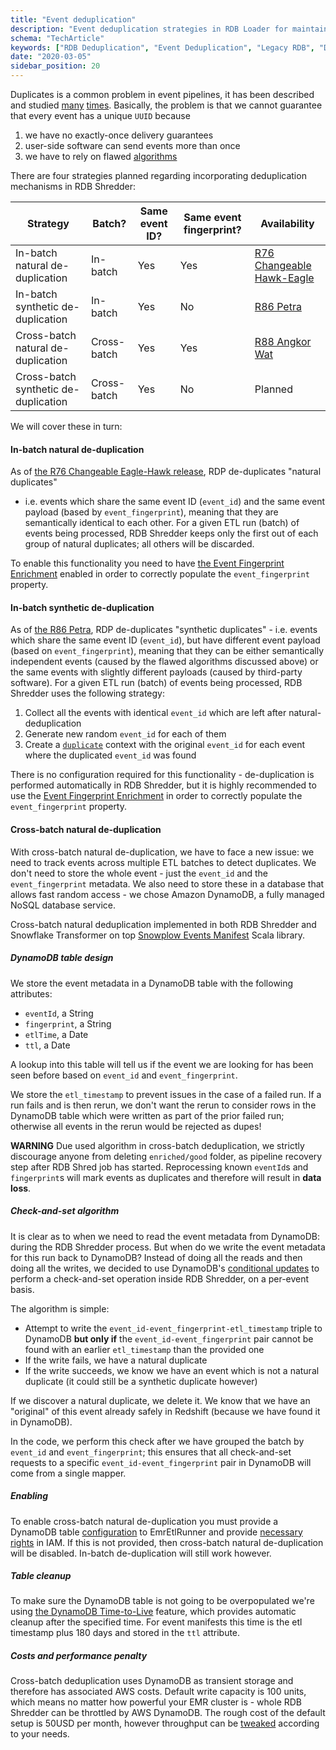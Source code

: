 ```yaml
---
title: "Event deduplication"
description: "Event deduplication strategies in RDB Loader for maintaining behavioral data quality and accuracy."
schema: "TechArticle"
keywords: ["RDB Deduplication", "Event Deduplication", "Legacy RDB", "Duplicate Removal", "Data Quality", "Event Dedup"]
date: "2020-03-05"
sidebar_position: 20
---
```


Duplicates is a common problem in event pipelines, it has been described and studied [many](http://snowplowanalytics.com/blog/2015/08/19/dealing-with-duplicate-event-ids/) [times](http://snowplowanalytics.com/blog/2016/01/26/snowplow-r76-changeable-hawk-eagle-released/#deduplication). Basically, the problem is that we cannot guarantee that every event has a unique `UUID` because

1. we have no exactly-once delivery guarantees
2. user-side software can send events more than once
3. we have to rely on flawed [algorithms](http://snowplowanalytics.com/blog/2016/01/26/snowplow-r76-changeable-hawk-eagle-released/#deduplication)

There are four strategies planned regarding incorporating deduplication mechanisms in RDB Shredder:

| Strategy                             | Batch?      | Same event ID? | Same event fingerprint? | Availability                                                                                                                         |
| ------------------------------------ | ----------- | -------------- | ----------------------- | ------------------------------------------------------------------------------------------------------------------------------------ |
| In-batch natural de-duplication      | In-batch    | Yes            | Yes                     | [R76 Changeable Hawk-Eagle](http://snowplowanalytics.com/blog/2016/01/26/snowplow-r76-changeable-hawk-eagle-released/#deduplication) |
| In-batch synthetic de-duplication    | In-batch    | Yes            | No                      | [R86 Petra](http://snowplowanalytics.com/blog/2016/12/20/snowplow-r86-petra-released/)                                               |
| Cross-batch natural de-duplication   | Cross-batch | Yes            | Yes                     | [R88 Angkor Wat](http://snowplowanalytics.com/blog/2017/04/27/snowplow-r88-angkor-wat-released/)                                     |
| Cross-batch synthetic de-duplication | Cross-batch | Yes            | No                      | Planned                                                                                                                              |

We will cover these in turn:

#### In-batch natural de-duplication

As of [the R76 Changeable Eagle-Hawk release](http://snowplowanalytics.com/blog/2016/01/26/snowplow-r76-changeable-hawk-eagle-released/#deduplication), RDP de-duplicates "natural duplicates"

- i.e. events which share the same event ID (`event_id`) and the same event payload (based by `event_fingerprint`), meaning that they are semantically identical to each other. For a given ETL run (batch) of events being processed, RDB Shredder keeps only the first out of each group of natural duplicates; all others will be discarded.

To enable this functionality you need to have [the Event Fingerprint Enrichment](/docs/pipeline/enrichments/available-enrichments/event-fingerprint-enrichment/index.md) enabled in order to correctly populate the `event_fingerprint` property.

#### In-batch synthetic de-duplication

As of [the R86 Petra](http://snowplowanalytics.com/blog/2016/12/20/snowplow-r86-petra-released/), RDP de-duplicates "synthetic duplicates" - i.e. events which share the same event ID (`event_id`), but have different event payload (based on `event_fingerprint`), meaning that they can be either semantically independent events (caused by the flawed algorithms discussed above) or the same events with slightly different payloads (caused by third-party software). For a given ETL run (batch) of events being processed, RDB Shredder uses the following strategy:

1. Collect all the events with identical `event_id` which are left after natural-deduplication
2. Generate new random `event_id` for each of them
3. Create a [`duplicate`](https://github.com/snowplow/iglu-central/blob/master/schemas/com.snowplowanalytics.snowplow/duplicate/jsonschema/1-0-0) context with the original `event_id` for each event where the duplicated `event_id` was found

There is no configuration required for this functionality - de-duplication is performed automatically in RDB Shredder, but it is highly recommended to use the [Event Fingerprint Enrichment](/docs/pipeline/enrichments/available-enrichments/event-fingerprint-enrichment/index.md) in order to correctly populate the `event_fingerprint` property.

#### Cross-batch natural de-duplication

With cross-batch natural de-duplication, we have to face a new issue: we need to track events across multiple ETL batches to detect duplicates. We don't need to store the whole event - just the `event_id` and the `event_fingerprint` metadata. We also need to store these in a database that allows fast random access - we chose Amazon DynamoDB, a fully managed NoSQL database service.

Cross-batch natural deduplication implemented in both RDB Shredder and Snowflake Transformer on top [Snowplow Events Manifest](https://github.com/snowplow-incubator/snowplow-events-manifest) Scala library.

##### DynamoDB table design

We store the event metadata in a DynamoDB table with the following attributes:

- `eventId`, a String
- `fingerprint`, a String
- `etlTime`, a Date
- `ttl`, a Date

A lookup into this table will tell us if the event we are looking for has been seen before based on `event_id` and `event_fingerprint`.

We store the `etl_timestamp` to prevent issues in the case of a failed run. If a run fails and is then rerun, we don't want the rerun to consider rows in the DynamoDB table which were written as part of the prior failed run; otherwise all events in the rerun would be rejected as dupes!

**WARNING** Due used algorithm in cross-batch deduplication, we strictly discourage anyone from deleting `enriched/good` folder, as pipeline recovery step after RDB Shred job has started. Reprocessing known `eventId`s and `fingerprint`s will mark events as duplicates and therefore will result in **data loss**.

##### Check-and-set algorithm

It is clear as to when we need to read the event metadata from DynamoDB: during the RDB Shredder process. But when do we write the event metadata for this run back to DynamoDB? Instead of doing all the reads and then doing all the writes, we decided to use DynamoDB's [conditional updates](http://docs.aws.amazon.com/amazondynamodb/latest/developerguide/WorkingWithItems.html#WorkingWithItems.ConditionalUpdate) to perform a check-and-set operation inside RDB Shredder, on a per-event basis.

The algorithm is simple:

- Attempt to write the `event_id-event_fingerprint-etl_timestamp` triple to DynamoDB **but only if** the `event_id-event_fingerprint` pair cannot be found with an earlier `etl_timestamp` than the provided one
- If the write fails, we have a natural duplicate
- If the write succeeds, we know we have an event which is not a natural duplicate (it could still be a synthetic duplicate however)

If we discover a natural duplicate, we delete it. We know that we have an "original" of this event already safely in Redshift (because we have found it in DynamoDB).

In the code, we perform this check after we have grouped the batch by `event_id` and `event_fingerprint`; this ensures that all check-and-set requests to a specific `event_id-event_fingerprint` pair in DynamoDB will come from a single mapper.

##### Enabling

To enable cross-batch natural de-duplication you must provide a DynamoDB table [configuration](/docs/api-reference/loaders-storage-targets/snowplow-rdb-loader/previous-versions/snowplow-rdb-loader/dynamodb-table/index.md) to EmrEtlRunner and provide [necessary rights](/docs/api-reference/loaders-storage-targets/snowplow-rdb-loader/previous-versions/snowplow-rdb-loader/dynamodb-table/index.md#2-setting-up-iam-policy) in IAM. If this is not provided, then cross-batch natural de-duplication will be disabled. In-batch de-duplication will still work however.

##### Table cleanup

To make sure the DynamoDB table is not going to be overpopulated we're using [the DynamoDB Time-to-Live](http://docs.aws.amazon.com/amazondynamodb/latest/developerguide/TTL.html) feature, which provides automatic cleanup after the specified time. For event manifests this time is the etl timestamp plus 180 days and stored in the `ttl` attribute.

##### Costs and performance penalty

Cross-batch deduplication uses DynamoDB as transient storage and therefore has associated AWS costs. Default write capacity is 100 units, which means no matter how powerful your EMR cluster is - whole RDB Shredder can be throttled by AWS DynamoDB. The rough cost of the default setup is 50USD per month, however throughput can be [tweaked](/docs/api-reference/loaders-storage-targets/snowplow-rdb-loader/previous-versions/snowplow-rdb-loader/dynamodb-table/index.md) according to your needs.
